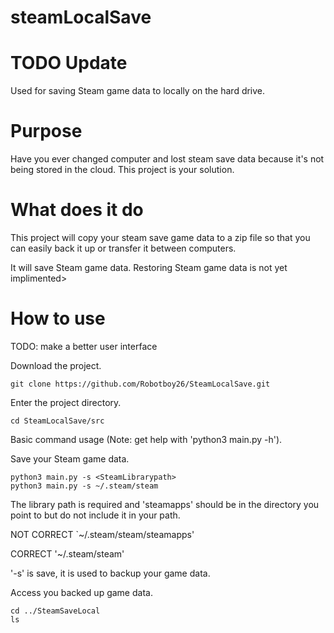 # steamLocalSave

# TODO Update
Used for saving Steam game data to locally on the hard drive.

# Purpose

Have you ever changed computer and lost steam save data because it's not being stored in the cloud. This project is your solution.

# What does it do

This project will copy your steam save game data to a zip file so that you can easily back it up or transfer it between computers.

It will save Steam game data.
Restoring Steam game data is not yet implimented>

# How to use

TODO: make a better user interface

Download the project.

```
git clone https://github.com/Robotboy26/SteamLocalSave.git
```

Enter the project directory.

```
cd SteamLocalSave/src
```

Basic command usage (Note: get help with 'python3 main.py -h').

Save your Steam game data.

```
python3 main.py -s <SteamLibrarypath>
python3 main.py -s ~/.steam/steam
```

The library path is required and 'steamapps' should be in the directory you point to but do not include it in your path.

NOT CORRECT `~/.steam/steam/steamapps'

CORRECT '~/.steam/steam'

'-s' is save, it is used to backup your game data.

Access you backed up game data.

```
cd ../SteamSaveLocal
ls
```
